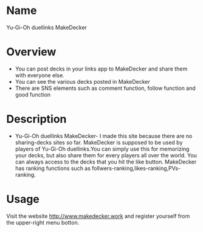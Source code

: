 # Name
Yu-Gi-Oh duellinks MakeDecker

# Overview
* You can post decks in your links app to MakeDecker and share them with everyone else.
* You can see the various decks posted in MakeDecker
* There are SNS elements such as comment function, follow function and good function

# Description
* Yu-Gi-Oh duellinks MakeDecker- I made this site because there are no sharing-decks sites so far. MakeDecker is supposed to be used by players of Yu-Gi-Oh duellinks.You can simply use this for memorizing your decks, but also share them for every players all over the world. You can always access to the decks that you hit the like button. MakeDecker has ranking functions such as follwers-ranking,likes-ranking,PVs-ranking.

# Usage
Visit the website http://www.makedecker.work and register yourself from the upper-right menu botton.


